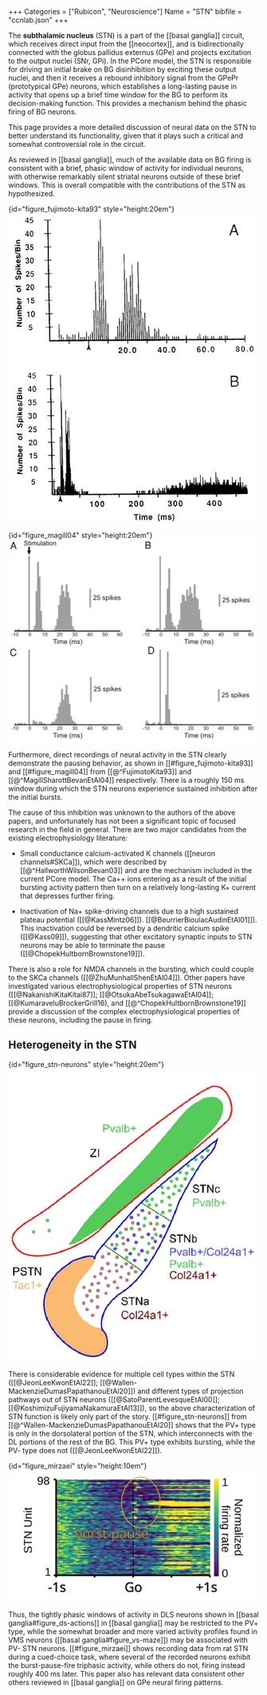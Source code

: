 +++
Categories = ["Rubicon", "Neuroscience"]
Name = "STN"
bibfile = "ccnlab.json"
+++

The **subthalamic nucleus** (STN) is a part of the [[basal ganglia]] circuit, which receives direct input from the [[neocortex]], and is bidirectionally connected with the globus pallidus externus (GPe) and projects excitation to the output nuclei (SNr, GPi). In the PCore model, the STN is responsible for driving an initial brake on BG disinhibition by exciting these output nuclei, and then it receives a rebound inhibitory signal from the GPePr (prototypical GPe) neurons, which establishes a long-lasting pause in activity that opens up a brief time window for the BG to perform its decision-making function. This provides a mechanism behind the phasic firing of BG neurons.

This page provides a more detailed discussion of neural data on the STN to better understand its functionality, given that it plays such a critical and somewhat controversial role in the circuit.

As reviewed in [[basal ganglia]], much of the available data on BG firing is consistent with a brief, phasic window of activity for individual neurons, with otherwise remarkably silent striatal neurons outside of these brief windows. This is overall compatible with the contributions of the STN as hypothesized.

{id="figure_fujimoto-kita93" style="height:20em"}
![Neural recordings from STN neurons, showing two initial bursts of activity followed by a long period of inhibition, which then recovers. The top panel shows a finer time-scale zoom-in of the two initial bursts, while the bottom panel shows a longer time-scale window of inhibition, of roughly 150 ms. From Fujimoto & Kita, 1993](media/fig_stn_pause_fujimoto_kita_93_fig3.png)

{id="figure_magill04" style="height:20em"}
![Neural recordings from STN neurons, with different response profiles, with panels A and B showing two initial bursts of activity followed by a long period of inhibition, which then recovers. The recovery window is not specifically shown but is described in the paper. From Magill et al., 2004](media/fig_stn_pause_magill_etal_04.png)

Furthermore, direct recordings of neural activity in the STN clearly demonstrate the pausing behavior, as shown in [[#figure_fujimoto-kita93]] and [[#figure_magill04]] from [[@^FujimotoKita93]] and [[@^MagillSharottBevanEtAl04]] respectively. There is a roughly 150 ms window during which the STN neurons experience sustained inhibition after the initial bursts.

The cause of this inhibition was unknown to the authors of the above papers, and unfortunately has not been a significant topic of focused research in the field in general. There are two major candidates from the existing electrophysiology literature:

* Small conductance calcium-activated K channels ([[neuron channels#SKCa]]), which were described by [[@^HallworthWilsonBevan03]] and are the mechanism included in the current PCore model. The Ca++ ions entering as a result of the initial bursting activity pattern then turn on a relatively long-lasting K+ current that depresses further firing.

* Inactivation of Na+ spike-driving channels due to a high sustained plateau potential ([[@KassMintz06]]). [[@BeurrierBioulacAudinEtAl01]]). This inactivation could be reversed by a dendritic calcium spike ([[@Kass09]]), suggesting that other excitatory synaptic inputs to STN neurons may be able to terminate the pause ([[@ChopekHultbornBrownstone19]]). 

There is also a role for NMDA channels in the bursting, which could couple to the SKCa channels ([[@ZhuMunhallShenEtAl04]]). Other papers have investigated various electrophysiological properties of STN neurons ([[@NakanishiKitaKitai87]]; [[@OtsukaAbeTsukagawaEtAl04]]; [[@KumaraveluBrockerGrill16), and [[@^ChopekHultbornBrownstone19]] provide a discussion of the complex electrophysiological properties of these neurons, including the pause in firing.

## Heterogeneity in the STN

{id="figure_stn-neurons" style="height:20em"}
![Distribution of different cell types in the STN, based on molecular markers, showing a strong ventromedial to dorsolateral gradient, with only DL having the PV+ type that is associated with phasic bursting. From Wallen-Mackenzie et al., 2020](media/fig_stn_neurons_wallen_etal_2020.png)

There is considerable evidence for multiple cell types within the STN ([[@JeonLeeKwonEtAl22]]; [[@Wallen-MackenzieDumasPapathanouEtAl20]]) and different types of projection pathways out of STN neurons ([[@SatoParentLevesqueEtAl00]]; [[@KoshimizuFujiyamaNakamuraEtAl13]]), so the above characterization of STN function is likely only part of the story. [[#figure_stn-neurons]] from [[@^Wallen-MackenzieDumasPapathanouEtAl20]] shows that the PV+ type is only in the dorsolateral portion of the STN, which interconnects with the DL portions of the rest of the BG. This PV+ type exhibits bursting, while the PV- type does not ([[@JeonLeeKwonEtAl22]]).

{id="figure_mirzaei" style="height:10em"}
![Neural recordings from STN neurons, with several neurons showing the triphasic burst-then-pause activity pattern, while others do not, consistent with a heterogenous population of neuron types. These neurons exhibited a negatively ramping activity level prior to the Go cue -- others that exhibited a positive ramp did not show the burst-pause activity. From Mirzaei et al., 2017](media/fig_stn_burst_pause_mirzaei_etal_17.png)

Thus, the tightly phasic windows of activity in DLS neurons shown in [[basal ganglia#figure_ds-actions]] in [[basal ganglia]] may be restricted to the PV+ type, while the somewhat broader and more varied activity profiles found in VMS neurons ([[basal ganglia#figure_vs-maze]]) may be associated with PV- STN neurons. [[#figure_mirzaei]] shows recording data from rat STN during a cued-choice task, where several of the recorded neurons exhibit the burst-pause-fire triphasic activity, while others do not, firing instead roughly 400 ms later. This paper also has relevant data consistent other others reviewed in [[basal ganglia]] on GPe neural firing patterns.

<!--- ## Hold-your-horses vs pause models -->


